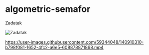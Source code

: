 # algometric-semafor

Zadatak

![Zadatak](https://user-images.githubusercontent.com/59344048/140909701-414248be-eb46-4a86-b8de-08a9ae3881b7.png)

https://user-images.githubusercontent.com/59344048/140910310-b798f081-1652-4fc2-a6e5-608878871868.mp4

